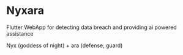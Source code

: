 # Nyxara
Flutter WebApp for detecting data breach and providing ai powered assistance

Nyx (goddess of night) + ara (defense, guard)
